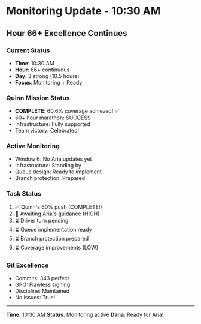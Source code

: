 # Monitoring Update - 10:30 AM

## Hour 66+ Excellence Continues

### Current Status
- **Time**: 10:30 AM
- **Hour**: 66+ continuous
- **Day**: 3 strong (10.5 hours)
- **Focus**: Monitoring + Ready

### Quinn Mission Status
- **COMPLETE**: 60.6% coverage achieved! ✅
- 60+ hour marathon: SUCCESS
- Infrastructure: Fully supported
- Team victory: Celebrated!

### Active Monitoring
- Window 6: No Aria updates yet
- Infrastructure: Standing by
- Queue design: Ready to implement
- Branch protection: Prepared

### Task Status
1. ✅ Quinn's 60% push (COMPLETE!)
2. 🔄 Awaiting Aria's guidance (HIGH)
3. ⏳ Driver turn pending
4. ⏳ Queue implementation ready
5. ⏳ Branch protection prepared
6. ⏳ Coverage improvements (LOW)

### Git Excellence
- Commits: 343 perfect
- GPG: Flawless signing
- Discipline: Maintained
- No issues: True!

---
**Time**: 10:30 AM
**Status**: Monitoring active
**Dana**: Ready for Aria!